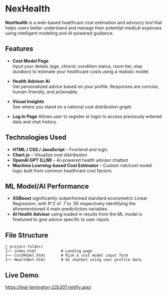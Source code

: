 # NexHealth

**NexHealth** is a web-based healthcare cost estimation and advisory tool that helps users better understand and manage their potential medical expenses using intelligent modeling and AI-powered guidance.

##  Features

-  **Cost Model Page**  
  Input your details (age, chronic condition status, room tier, stay duration) to estimate your healthcare costs using a realistic model.

-  **Health Advisor AI**  
  Get personalized advice based on your profile. Responses are concise, human-friendly, and actionable.

-  **Visual Insights**  
  See where you stand on a national cost distribution graph.

-  **Log In Page**
  Allows user to register or login to access previously entered data and chat history.

##  Technologies Used

- **HTML / CSS / JavaScript** – Frontend and logic
- **Chart.js** – Visualize cost distribution
- **OpenAI GPT (LLM)** – AI-powered health advisor chatbot
- **Machine Learning-based Cost Estimator** – Custom risk/cost model logic built from common healthcare cost factors

##  ML Model/AI Performance

- **XGBoost** significantly outperformed standard econometric Linear Regression, with R^2 of .7 to .55 respectively identifying the aforementioned 4 main predictiction variables.
- **AI Health Advisor** using loaded in results from the ML model is finetuned to give advice specific to user inputs

##  File Structure

```
📁 project-folder/
├── index.html           # Landing page
├── CostModel.html       # Risk & cost model input form
├── HealthBot.html       # AI chatbot using user profile data
```

##  Live Demo
https://teal-lamington-22b207.netlify.app/
